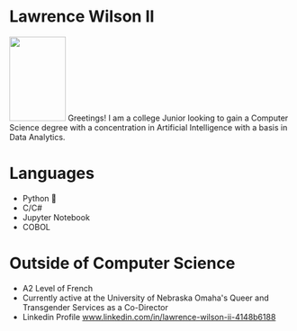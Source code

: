 # Lawrence Wilson II
<img src="https://user-images.githubusercontent.com/99457791/213886023-3d6309f6-e244-45a9-921f-9842c2c29501.jpg" width="100" height="150">
Greetings! I am a college Junior looking to gain a Computer Science degree with a concentration in Artificial Intelligence with a basis in Data Analytics. 

# Languages
 * Python 🐍 
 * C/C#
 * Jupyter Notebook
 * COBOL

# Outside of Computer Science  
* A2 Level of French 
* Currently active at the University of Nebraska Omaha's Queer and Transgender Services as a Co-Director
* Linkedin Profile www.linkedin.com/in/lawrence-wilson-ii-4148b6188
 
 

